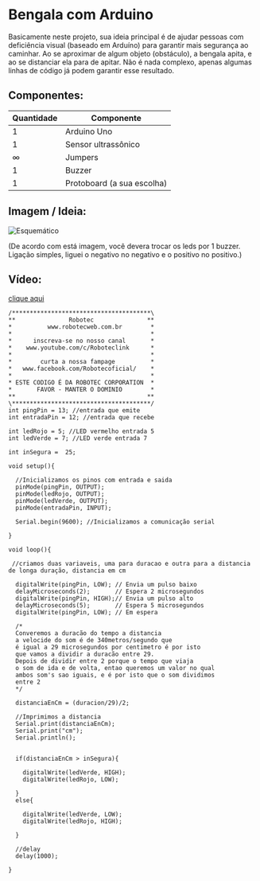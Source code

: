 # Bengala com Arduino

Basicamente neste projeto, sua ideia principal é de ajudar pessoas com deficiência visual (baseado em Arduíno) para garantir mais segurança ao caminhar. Ao se aproximar de algum objeto (obstáculo), a bengala apita, e ao se distanciar ela para de apitar. Não é nada complexo, apenas algumas linhas de código já podem garantir esse resultado.  

## Componentes:
| Quantidade | Componente |
| ---------- | ---------- |
| 1 | Arduino Uno |
| 1 | Sensor ultrassônico |
| ∞ | Jumpers |
| 1 | Buzzer |
| 1 | Protoboard (a sua escolha) |

## Imagem / Ideia:

![Esquemático](https://github.com/vicpb/robotec-projects/blob/master/walking_stick/esquematico.png)

(De acordo com está imagem, você devera trocar os leds por 1 buzzer. Ligação simples, liguei o negativo no negativo e o positivo no positivo.)

## Vídeo: 
[clique aqui](https://youtu.be/iLylzgxo4Ts)

```
/***************************************\ 
**               Robotec               ** 
*          www.robotecweb.com.br        * 
*                                       *
*      inscreva-se no nosso canal       *
*    www.youtube.com/c/Roboteclink      *
*                                       *
*        curta a nossa fampage          *
*   www.facebook.com/Robotecoficial/    *
*                                       *
* ESTE CODIGO É DA ROBOTEC CORPORATION  * 
*       FAVOR - MANTER O DOMINIO        *
**                                     ** 
\***************************************/
int pingPin = 13; //entrada que emite
int entradaPin = 12; //entrada que recebe
 
int ledRojo = 5; //LED vermelho entrada 5
int ledVerde = 7; //LED verde entrada 7
 
int inSegura =  25;
 
void setup(){
  
  //Inicializamos os pinos com entrada e saida
  pinMode(pingPin, OUTPUT);
  pinMode(ledRojo, OUTPUT);
  pinMode(ledVerde, OUTPUT);
  pinMode(entradaPin, INPUT);
  
  Serial.begin(9600); //Inicializamos a comunicação serial
  
}
 
void loop(){
  
 //criamos duas variaveis, uma para duracao e outra para a distancia de longa duração, distancia em cm

  digitalWrite(pingPin, LOW); // Envia um pulso baixo
  delayMicroseconds(2);       // Espera 2 microsegundos
  digitalWrite(pingPin, HIGH);// Envia um pulso alto
  delayMicroseconds(5);       // Espera 5 microsegundos
  digitalWrite(pingPin, LOW); // Em espera
  
  /*
  Converemos a duracão do tempo a distancia
  a velocide do som é de 340metros/segundo que 
  é igual a 29 microsegundos por centimetro é por isto
  que vamos a dividir a duracão entre 29. 
  Depois de dividir entre 2 porque o tempo que viaja
  o som de ida e de volta, entao queremos um valor no qual
  ambos som's sao iguais, e é por isto que o som dividimos
  entre 2
  */

  distanciaEnCm = (duracion/29)/2;
  
  //Imprimimos a distancia
  Serial.print(distanciaEnCm);
  Serial.print("cm");
  Serial.println();
  

  if(distanciaEnCm > inSegura){
  
    digitalWrite(ledVerde, HIGH);
    digitalWrite(ledRojo, LOW);
      
  }
  else{
    
    digitalWrite(ledVerde, LOW);
    digitalWrite(ledRojo, HIGH);
    
  }
  
  //delay
  delay(1000);
  
}
```